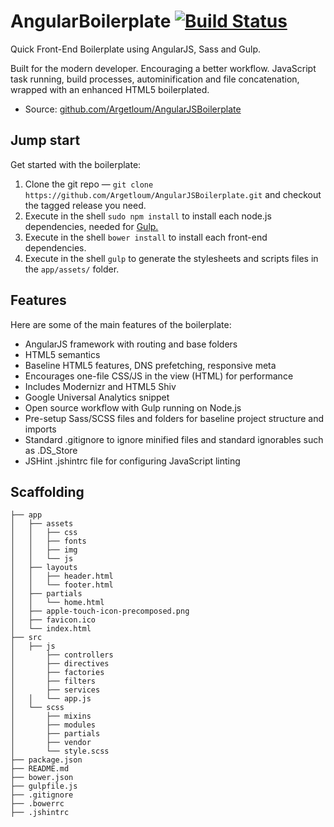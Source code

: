 # AngularBoilerplate [![Build Status](https://travis-ci.org/Argetloum/AngularBoilerplate.png)](https://travis-ci.org/Argetloum/AngularBoilerplate)

Quick Front-End Boilerplate using AngularJS, Sass and Gulp.

Built for the modern developer. Encouraging a better workflow. JavaScript task running, build processes, autominification and file concatenation, wrapped with an enhanced HTML5 boilerplated.

* Source: [github.com/Argetloum/AngularJSBoilerplate](http://github.com/Argetloum/AngularJSBoilerplate)


## Jump start

Get started with the boilerplate:

1. Clone the git repo — `git clone https://github.com/Argetloum/AngularJSBoilerplate.git` and checkout the tagged release you need.
2. Execute in the shell `sudo npm install` to install each node.js dependencies, needed for [Gulp.](http://gulpjs.com/)
3. Execute in the shell `bower install` to install each front-end dependencies.
4. Execute in the shell `gulp` to generate the stylesheets and scripts files in the `app/assets/` folder.

## Features

Here are some of the main features of the boilerplate:

* AngularJS framework with routing and base folders
* HTML5 semantics
* Baseline HTML5 features, DNS prefetching, responsive meta
* Encourages one-file CSS/JS in the view (HTML) for performance
* Includes Modernizr and HTML5 Shiv
* Google Universal Analytics snippet
* Open source workflow with Gulp running on Node.js
* Pre-setup Sass/SCSS files and folders for baseline project structure and imports
* Standard .gitignore to ignore minified files and standard ignorables such as .DS_Store
* JSHint .jshintrc file for configuring JavaScript linting

## Scaffolding

````
├── app
│   ├── assets
│   │   ├── css
│   │   ├── fonts
│   │   ├── img
│   │   └── js
│   ├── layouts
│   │   ├── header.html
│   │   └── footer.html
│   ├── partials
│   │   └── home.html
│   ├── apple-touch-icon-precomposed.png
│   ├── favicon.ico
│   └── index.html
├── src
│   ├── js
│       ├── controllers
│       ├── directives
│       ├── factories
│       ├── filters
│       ├── services
│   │   └── app.js
│   └── scss
│       ├── mixins
│       ├── modules
│       ├── partials
│       ├── vendor
│       └── style.scss
├── package.json
├── README.md
├── bower.json
├── gulpfile.js
├── .gitignore
├── .bowerrc
├── .jshintrc
````
